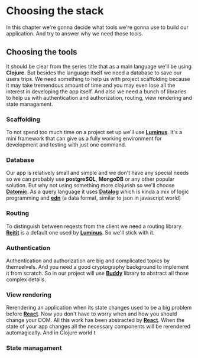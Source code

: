 # Choosing the stack

In this chapter we're gonna decide what tools we're gonna use to build our application. And try to answer why we need those tools. 

## Choosing the tools

It should be clear from the series title that as a main language we'll be using **Clojure**. But besides the language itself we need a database to save our users trips. We need something to help us with project scaffolding because it may take tremendous amount of time and you may even lose all the interest in developing the app itself. And also we need a bunch of libraries to help us with authentication and authorization, routing, view rendering and state managament. 

### Scaffolding

To not spend too much time on a project set up we'll use [**Luminus**][luminus]. It's a mini framework that can give us a fully working environment for development and testing with just one command.

### Database 

Our app is relatively small and simple and we don't have any special needs so we can probably use **postgreSQL**, **MongoDB** or any other popular solution. But why not using something more clojurish so we'll choose  [**Datomic**][datomic]. As a query language it uses [**Datalog**][datalog] which is kinda a mix of logic programming and [**edn**][edn] (a data format, similar to json in javascript world)

### Routing

To distinguish between reqests from the client we need a routing library. [**Reitit**][reitit] is a default one used by [**Luminus**][luminus]. So we'll stick with it.

### Authentication

Authentication and authorization are big and complicated topics by themselvels. And you need a good cryptography background to implement it from scratch. So in our project will use [**Buddy**][buddy] library to abstract all those complex details. 

### View rendering 

Rerendering an application when its state changes used to be a big problem before [**React**][react]. Now you don't have to worry when and how you should change your DOM. All this work has been abstracted by [**React**][react]. When the state of your app changes all the necessary components will be rerendered automagically. And in Clojure world t 

### State managament


[datomic]: https://docs.datomic.com/on-prem/getting-started/brief-overview.html
[datalog]: http://www.learndatalogtoday.org/
[edn]: https://github.com/edn-format/edn
[luminus]: http://www.luminusweb.net/
[reitit]: https://metosin.github.io/reitit/
[buddy]: https://github.com/funcool/buddy
[react]: https://reactjs.org/
[reagent]: https://reagent-project.github.io/
[re-frame]: https://github.com/Day8/re-frame
<!--stackedit_data:
eyJoaXN0b3J5IjpbODI4MzY2OTI3LDE0MzY1MDMxOTUsLTEzMD
Q0NTY1MDQsLTU2NTc4NjYwLDU5NzI4MTI4OCwtOTcyNjg5Mjky
LC0xNTMwNzQxMDU3LDE4Njc5MTIzODcsNzEwNTYzNjM3LDIwNz
c5NzgwMDksNTg1NzA3MzU4LDIxMzk0NTQ4NzQsMzIyMzk5NzAy
LC0xNDQ1ODU2NDgwLC00ODE0MTkxNDgsMTIyMzY4MDg0NCwtND
MyOTk0MTYyLC0xNDYzNzAwNDczLC0xMzQxNzg5Nzc0XX0=
-->